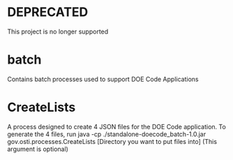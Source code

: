 # DEPRECATED
This project is no longer supported

# batch
Contains batch processes used to support DOE Code Applications


# CreateLists
A process designed to create 4 JSON files for the DOE Code application. To generate the 4 files, run java -cp ./standalone-doecode_batch-1.0.jar gov.osti.processes.CreateLists [Directory you want to put files into] (This argument is optional)
